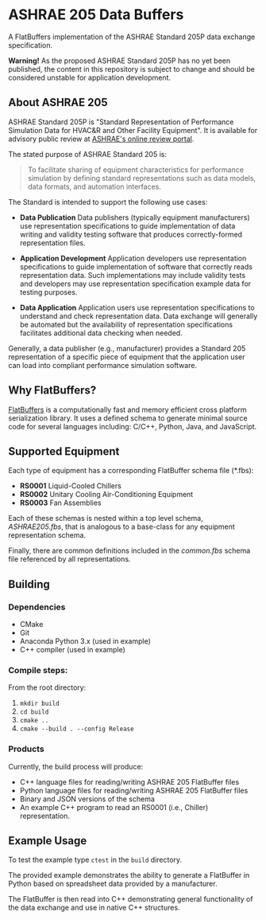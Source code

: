 ASHRAE 205 Data Buffers
=======================

A FlatBuffers implementation of the ASHRAE Standard 205P data exchange specification.

**Warning!**  As the proposed ASHRAE Standard 205P has no yet been published, the content in this repository is subject to change and should be considered unstable for application development.

About ASHRAE 205
----------------

ASHRAE Standard 205P is "Standard Representation of Performance Simulation Data for HVAC&R and Other Facility Equipment". It is available for advisory public review at [ASHRAE's online review portal](https://osr.ashrae.org/default.aspx).

The stated purpose of ASHRAE Standard 205 is:

> To facilitate sharing of equipment characteristics for performance simulation by defining standard representations such as data models, data formats, and automation interfaces.

The Standard is intended to support the following use cases:

- **Data Publication** Data publishers (typically equipment manufacturers) use representation specifications to guide implementation of data writing and validity testing software that produces correctly-formed representation files.

- **Application Development** Application developers use representation specifications to guide implementation of software that correctly reads representation data. Such implementations may include validity tests and developers may use representation specification example data for testing purposes.

- **Data Application** Application users use representation specifications to understand and check representation data. Data exchange will generally be automated but the availability of representation specifications facilitates additional data checking when needed.

Generally, a data publisher (e.g., manufacturer) provides a Standard 205 representation of a specific piece of equipment that the application user can load into compliant performance simulation software.

Why FlatBuffers?
----------------

[FlatBuffers](http://google.github.io/flatbuffers/) is a computationally fast and memory efficient cross platform serialization library. It uses a defined schema to generate minimal source code for several languages including: C/C++, Python, Java, and JavaScript.

Supported Equipment
-------------------

Each type of equipment has a corresponding FlatBuffer schema file (*.fbs):

- **RS0001** Liquid-Cooled Chillers
- **RS0002** Unitary Cooling Air-Conditioning Equipment
- **RS0003** Fan Assemblies

Each of these schemas is nested within a top level schema, *ASHRAE205.fbs*, that is analogous to a base-class for any equipment representation schema.

Finally, there are common definitions included in the *common.fbs* schema file referenced by all representations.

Building
--------

### Dependencies

- CMake
- Git
- Anaconda Python 3.x (used in example)
- C++ compiler (used in example)

### Compile steps:

From the root directory:

1. `mkdir build`
2. `cd build`
3. `cmake ..`
4. `cmake --build . --config Release`

### Products

Currently, the build process will produce:

- C++ language files for reading/writing ASHRAE 205 FlatBuffer files
- Python language files for reading/writing ASHRAE 205 FlatBuffer files
- Binary and JSON versions of the schema
- An example C++ program to read an RS0001 (i.e., Chiller) representation.

Example Usage
-------------

To test the example type `ctest` in the `build` directory.

The provided example demonstrates the ability to generate a FlatBuffer in Python based on spreadsheet data provided by a manufacturer.

The FlatBuffer is then read into C++ demonstrating general functionality of the data exchange and use in native C++ structures.
